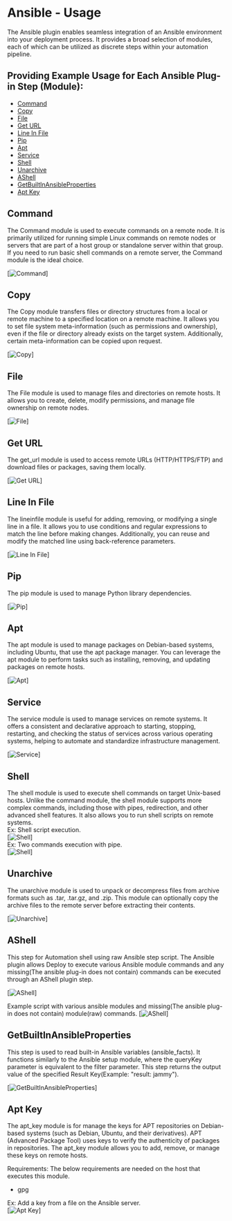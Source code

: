 # Ansible - Usage

The Ansible plugin enables seamless integration of an Ansible environment into your deployment process. It provides a broad selection of modules, each of which can be utilized as discrete steps within your automation pipeline.

## **Providing Example Usage for Each Ansible Plug-in Step (Module):**

- [Command](#command)
- [Copy](#copy)
- [File](#file)
- [Get URL](#get-url)
- [Line In File](#line-in-file)
- [Pip](#pip)
- [Apt](#apt)
- [Service](#service)
- [Shell](#shell)
- [Unarchive](#unarchive)
- [AShell](#ashell)
- [GetBuiltInAnsibleProperties](#getbuiltinansibleproperties)
- [Apt Key](#apt-key)
 
## **Command**
The Command module is used to execute commands on a remote node. It is primarily utilized for running simple Linux commands on remote nodes or servers that are part of a host group or standalone server within that group. If you need to run basic shell commands on a remote server, the Command module is the ideal choice.

[![Command](media/command.png)]

## **Copy**
The Copy module transfers files or directory structures from a local or remote machine to a specified location on a remote machine. It allows you to set file system meta-information (such as permissions and ownership), even if the file or directory already exists on the target system. Additionally, certain meta-information can be copied upon request.

[![Copy](media/copy.png)]

## **File**
The File module is used to manage files and directories on remote hosts. It allows you to create, delete, modify permissions, and manage file ownership on remote nodes.

[![File](media/file.png)]

## **Get URL**
The get_url module is used to access remote URLs (HTTP/HTTPS/FTP) and download files or packages, saving them locally.

[![Get URL](media/geturl.png)]

## **Line In File**
The lineinfile module is useful for adding, removing, or modifying a single line in a file. It allows you to use conditions and regular expressions to match the line before making changes. Additionally, you can reuse and modify the matched line using back-reference parameters.

[![Line In File](media/lineinfile.png)]

## **Pip**
The pip module is used to manage Python library dependencies.

[![Pip](media/pip.png)]

## **Apt**
The apt module is used to manage packages on Debian-based systems, including Ubuntu, that use the apt package manager. You can leverage the apt module to perform tasks such as installing, removing, and updating packages on remote hosts.

[![Apt](media/apt.png)]

## **Service**
The service module is used to manage services on remote systems. It offers a consistent and declarative approach to starting, stopping, restarting, and checking the status of services across various operating systems, helping to automate and standardize infrastructure management.

[![Service](media/service.png)]

## **Shell**
The shell module is used to execute shell commands on target Unix-based hosts. Unlike the command module, the shell module supports more complex commands, including those with pipes, redirection, and other advanced shell features. It also allows you to run shell scripts on remote systems.  <br/>
Ex: Shell script execution.  <br/>
[![Shell](media/shell1.png)]
  <br/>
Ex: Two commands execution with pipe.  <br/>
[![Shell](media/shell2.png)]

## **Unarchive**
The unarchive module is used to unpack or decompress files from archive formats such as .tar, .tar.gz, and .zip. This module can optionally copy the archive files to the remote server before extracting their contents.

[![Unarchive](media/unarchive.png)]

## **AShell**
This step for Automation shell using raw Ansible step script. The Ansible plugin allows Deploy to execute various Ansible module commands and any missing(The ansible plug-in does not contain) commands can be executed through an AShell plugin step.

[![AShell](media/ashell1.png)]

Example script with various ansible modules and missing(The ansible plug-in does not contain) module(raw) commands.
[![AShell](media/ashell2.png)]


## **GetBuiltInAnsibleProperties**
This step is used to read built-in Ansible variables (ansible_facts). It functions similarly to the Ansible setup module, where the queryKey parameter is equivalent to the filter parameter. This step returns the output value of the specified Result Key(Example: "result: jammy"). 

[![GetBuiltInAnsibleProperties](media/getbuilt-inansibleproperties.png)]

## **Apt Key**
The apt_key module is for manage the keys for APT repositories on Debian-based systems (such as Debian, Ubuntu, and their derivatives). APT (Advanced Package Tool) uses keys to verify the authenticity of packages in repositories. The apt_key module allows you to add, remove, or manage these keys on remote hosts.

Requirements: The below requirements are needed on the host that executes this module.  <br/>
* gpg

Ex: Add a key from a file on the Ansible server.  <br/>
[![Apt Key](media/apt-key.png)]

